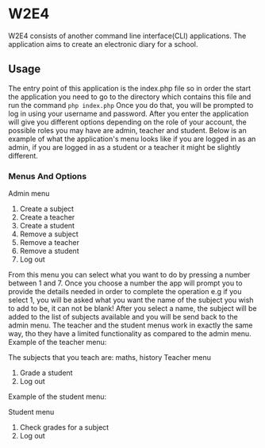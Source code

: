 # W2E4
W2E4 consists of another command line interface(CLI) applications.
The application aims to create an electronic diary for a school.

## Usage
The entry point of this application is the index.php file so in order the start the application you need to go to the directory which contains this file and run the command `php index.php`
Once you do that, you will be prompted to log in using your username and password. After you enter the application will give you different options depending on the role of your account, the possible roles you may have are admin, teacher and student.
Below is an example of what the application's menu looks like if you are logged in as an admin, if you are logged in as a student or a teacher it might be slightly different.

### Menus And Options
Admin menu
1. Create a subject
2. Create a teacher
3. Create a student
4. Remove a subject
5. Remove a teacher
6. Remove a student
7. Log out 

From this menu you can select what you want to do by pressing a number between 1 and 7. Once you choose a number the app will prompt you to provide the details needed in order to complete the operation e.g if you select 1, you will be
asked what you want the name of the subject you wish to add to be, it can not be blank! After you select a name, the subject will be added to the list of subjects available and you will be send back to the admin menu.
The teacher and the student menus work in exactly the same way, tho they have a limited functionality as compared to the admin menu.
Example of the teacher menu:

The subjects that you teach are: maths, history
Teacher menu
1. Grade a student
2. Log out

Example of the student menu:

Student menu
1. Check grades for a subject
2. Log out
